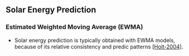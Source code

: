 ## Solar Energy Prediction

### Estimated Weighted Moving Average (EWMA)
- Solar energy prediction is typically obtained with EWMA models, because of its relative consistency and predic patterns [[Holt-2004]](http://www.sciencedirect.com/science/article/pii/S0169207003001134).
